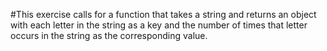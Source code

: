 #This exercise calls for a function that takes a string and returns an object with each letter in the string as a key and the number of times that letter occurs in the string as the corresponding value.
